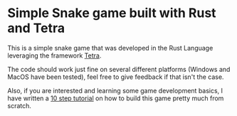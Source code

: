 # Simple Snake game built with Rust and Tetra
This is a simple snake game that was developed in the Rust Language leveraging the framework [Tetra].

The code should work just fine on several different platforms (Windows and MacOS have been tested), feel free to give feedback if that isn't the case.

Also, if you are interested and learning some game development basics, I have written a [10 step tutorial] on how to build this game pretty much from scratch.

[Tetra]: https://github.com/17cupsofcoffe/tetra
[10 step tutorial]: (./tutorial/step_1.md)